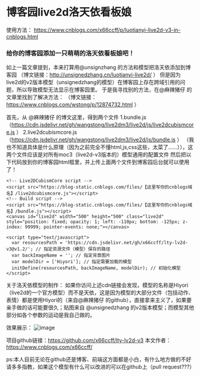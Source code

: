 # 博客园live2d洛天依看板娘
使用方法：
https://www.cnblogs.com/x66ccff/p/luotianyi-live2d-v3-in-cnblogs.html

### 给你的博客园添加一只萌萌的洛天依看板娘吧！
如上一篇文章提到，本来打算用@unsignzhang 的方法和模型把洛天依添加到博客园
（博文链接：http://unsignedzhang.cn/luotianyi-live2d/ ）
但是因为live2d的v2版本模型（unsignedzhang的模型）在博客园上存在跨域引用的问题，所以导致模型无法显示在博客园里。
于是我寻找别的方法，在@麻辣猪仔 的文章里找到了解决方法：
（博文链接：https://www.cnblogs.com/wstong/p/12874732.html ）

首先，从 @麻辣猪仔 的博文这里，得到两个文件
1.bundle.js（https://cdn.jsdelivr.net/gh/wangstong/live2dm3/live2d/js/live2dcubismcore.js ）
2.live2dcubismcore.js （https://cdn.jsdelivr.net/gh/wangstong/live2dm3/live2d/js/bundle.js ）
（我也不知道具体是什么原理（因为之前完全不懂html,js,css这些，太菜了……）），这两个文件应该是对所有moc3（live2d-v3版本的）模型通用的配置文件
然后把以下代码放到你的博客园html框里，并上传上面两个文件到博客园后台就可以使用了！

```
<!-- Live2DCubismCore script -->
<script src="https://blog-static.cnblogs.com/files/【这里写你的cnblogs域名】/live2dcubismcore.js"></script>
<!-- Build script -->
<script src="https://blog-static.cnblogs.com/files/【这里写你的cnblogs域名】/bundle.js"></script>
<canvas id="live2d" width="500" height="500" class="live2d" style="position: fixed; opacity: 1; left: -110px; bottom: -125px; z-index: 99999; pointer-events: none;"></canvas>

<script type="text/javascript">
  var resourcesPath = 'https://cdn.jsdelivr.net/gh/x66ccff/lty-lv2d-v3@v1.2/'; // 指定资源文件（模型）保存的路径
  var backImageName = ''; // 指定背景图片
  var modelDir = ['Hiyori']; // 指定需要加载的模型
  initDefine(resourcesPath, backImageName, modelDir); // 初始化模型
</script>
```

关于洛天依模型的制作：
如果你访问上述cdn链接会发现，模型的名称是Hiyori（live2d的一个官方模型）而不是天依，这是因为模型的大部分文件（包括动作、表情）都是使用Hiyori的（来自@麻辣猪仔 的github），直接拿来主义了，如果要亲手做的话可能要很久；贴图来自 @unsignedzhang 的v2版本模型；而模型其他部分如各个参数的运动是我自己做的。

效果展示：
 ![image](https://github.com/x66ccff/lty-lv2d-v3/master/luo2.gif)

项目github链接：https://github.com/x66ccff/lty-lv2d-v3
本文作者：https://www.cnblogs.com/x66ccff/

ps:本人目前无论在github还是博客、前端这方面都是小白，有什么地方做的不好请多多指教，如果这个模型有什么可以改进的可以在github上（pull request???）
